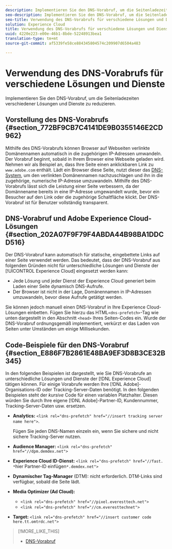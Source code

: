 ```yaml
---
description: Implementieren Sie den DNS-Vorabruf, um die Seitenladezeiten verschiedener Lösungen und Dienste zu reduzieren.
seo-description: Implementieren Sie den DNS-Vorabruf, um die Seitenladezeiten verschiedener Lösungen und Dienste zu reduzieren.
seo-title: Verwendung des DNS-Vorabrufs für verschiedene Lösungen und Dienste
solution: Experience Cloud
title: Verwendung des DNS-Vorabrufs für verschiedene Lösungen und Dienste
uuid: 4220e223-e00e-46b1-8bde-52248913bea1
translation-type: tm+mt
source-git-commit: af5339fe58ce884345804574c209907d6504a483

---
```



# Verwendung des DNS-Vorabrufs für verschiedene Lösungen und Dienste

Implementieren Sie den DNS-Vorabruf, um die Seitenladezeiten verschiedener Lösungen und Dienste zu reduzieren.

## Vorstellung des DNS-Vorabrufs {#section_772BF9CB7C4141DE9B0355146E2CD962}

Mithilfe des DNS-Vorabrufs können Browser auf Webseiten verlinkte Domänennamen automatisch in die zugehörigen IP-Adressen umwandeln. Der Vorabruf beginnt, sobald in Ihrem Browser eine Webseite geladen wird. Nehmen wir als Beispiel an, dass Ihre Seite einen anklickbaren Link zu `www.adobe.com` enthält. Lädt ein Browser diese Seite, nutzt dieser das [DNS-System](https://www.networksolutions.com/support/what-is-a-domain-name-server-dns-and-how-does-it-work/), um den verlinkten Domänennamen nachzuschlagen und ihn in die zugehörige, numerische IP-Adresse umzuwandeln. Mithilfe des DNS-Vorabrufs lässt sich die Leistung einer Seite verbessern, da der Domännename bereits in eine IP-Adresse umgewandelt wurde, bevor ein Besucher auf den Link oder die zugehörige Schaltfläche klickt. Der DNS-Vorabruf ist für Benutzer vollständig transparent.

## DNS-Vorabruf und Adobe Experience Cloud-Lösungen {#section_202A07F9F79F4ABDA44B98BA1DDCD516}

Der DNS-Vorabruf kann automatisch für statische, eingebettete Links auf einer Seite verwendet werden. Das bedeutet, dass der DNS-Vorabruf aus folgenden Gründen nicht für unterschiedliche Lösungen und Dienste der [!UICONTROL Experience Cloud] eingesetzt werden kann:

* Jede Lösung und jeder Dienst der Experience Cloud generiert beim Laden einer Seite dynamisch DNS-Aufrufe.
* Der Browser ist nicht in der Lage, Domänennamen in IP-Adressen umzuwandeln, bevor diese Aufrufe getätigt werden.

Sie können jedoch manuell einen DNS-Vorabruf in Ihre Experience Cloud-Lösungen einbetten. Fügen Sie hierzu das HTML`<dns-prefetch>`-Tag wie unten dargestellt in den Abschnitt `<head>` Ihres Seiten-Codes ein. Wurde der DNS-Vorabruf ordnungsgemäß implementiert, verkürzt er das Laden von Seiten unter Umständen um einige Millisekunden.

## Code-Beispiele für den DNS-Vorabruf {#section_E886F7B2861E48BA9EF3D8B3CE32B345}

In den folgenden Beispielen ist dargestellt, wie Sie DNS-Vorabrufe an unterschiedliche Lösungen und Dienste der [!DNL Experience Cloud] tätigen können. Für einige Vorabrufe werden Ihre [!DNL Adobe]-Organisations-ID oder Tracking-Server-Daten benötigt. In den folgenden Beispielen steht der *kursive* Code für einen variablen Platzhalter. Diesen würden Sie durch Ihre eigene [!DNL Adobe]-Partner-ID, Kundennummer, Tracking-Server-Daten usw. ersetzen.

* **Analytics:** `<link rel="dns-prefetch" href="//insert tracking server name here">`.

   Fügen Sie jeden DNS-Namen einzeln ein, wenn Sie sichere und nicht sichere Tracking-Server nutzen.

* **Audience Manager:** `<link rel="dns-prefetch" href="//dpm.demdex.net">`

* **Experience Cloud ID-Dienst:** `<link rel="dns-prefetch" href="//fast. *`hier Partner-ID einfügen`*.demdex.net">`

* **Dynamischer Tag-Manager** (DTM): nicht erforderlich. DTM-Links sind verfügbar, sobald die Seite lädt.

* **Media Optimizer (Ad Cloud):**

   * `<link rel="dns-prefetch" href="//pixel.everesttech.net">`
   * `<link rel="dns-prefetch" href="//cm.everesttechnet">`


* **Target:** `<link rel="dns-prefetch" href="//insert customer code here.tt.omtrdc.net">`

>[!MORE_LIKE_THIS]
>
>* [DNS-Vorabruf](https://www.chromium.org/developers/design-documents/dns-prefetching)

